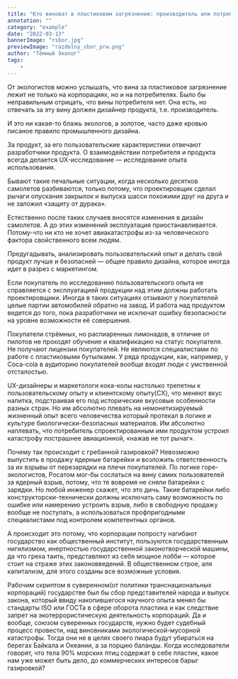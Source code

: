 ```yaml
---
title: "Кто виноват в пластиковом загрязнении: производитель или потребитель?"
annotation: ""
category: "example"
date: "2022-03-13"
bannerImage: "rsbor.jpg"
previewImage: "razdelny_sbor_prw.png"
author: "Тёмный Эколог"
tags:
    - 
---
```



От экологистов можно услышать, что вина за пластиковое загрязнение лежит не только на корпорациях, но и на потребителях. Было бы неправильным отрицать, что вины потребителя нет. Она есть, но отвечать за эту вину должен дизайнер продукта, т.е. производитель.

И это ни какая-то блажь экологов, а золотое, часто даже кровью писаное правило промышленного дизайна.

За продукт, за его пользовательские характеристики отвечают разработчики продукта. О взаимодействии потребителя и продукта всегда делается UX-исследование — исследование опыта использования.

Бывают такие печальные ситуации, когда несколько десятков самолетов разбиваются, только потому, что проектировщик сделал рычаги опускания закрылок и выпуска шасси похожими друг на друга и не заложил «защиту от дурака».

Естественно после таких случаев вносятся изменения в дизайн самолетов. А до этих изменений эксплуатация приостанавливается. Потому-что ни кто не хочет авиакатастрофы из-за человеческого фактора свойственного всем людям.

Предугадывать, анализировать пользовательский опыт и делать свой продукт лучше и безопасней — общее правило дизайна, которое иногда идет в разрез с маркетингом.

Если покупатель по исследованию пользовательского опыта не справляется с эксплуатацией продукции над этим должны работать проектировщики. Иногда в таких ситуациях отзывают у покупателей целые партии автомобилей обратно на завод. И работа над продуктом ведется до того, пока разработчики не исключат ошибку безопасности на уровне возможности её совершения.

Покупатели стрёмных, но распиаренных лимонадов, в отличие от пилотов не проходят обучение и квалификацию на статус покупателя. Не получают лицензии покупателей. Не являются специалистами по работе с пластиковыми бутылками. У ряда продукции, как, например, у Coca-cola в аудиторию покупателей вообще входят люди с умственной отсталостью.

UX-дизайнеры и маркетологи кока-колы настолько трепетны к пользовательскому опыту и клиентскому опыту(CX), что меняют вкус напитка, подстраивая его под исторические вкусовые особенности разных стран. Но им абсолютно плевать на немонетизируемый жизненный опыт всего человечества который протекал в логике и культуре биологически-безопасных материалов.
Им абсолютно наплевать, что потребитель спроектированным ими продуктом устроил катастрофу пострашнее авиационной, «нажав не тот рычаг».

Почему так происходит с гребанной газировкой? Невозможно выпустить в продажу ядерные батарейки и возложить ответственность за их взрывы от перезарядки на плечи покупателей. По логике горе-экологистов, Росатом мог-бы сослаться на вину самих пользователей за ядерный взрыв, потому, что те вовремя не сняли батарейки с зарядки. Но любой инженер скажет, что это дичь. Такие батарейки либо конструкторски-технически должны исключать саму возможность по ошибке или намерению устроить взрыв, либо в свободную продажу вообще не поступать, а использоваться профпригодными специалистами под контролем компетентных органов.

А происходит это потому, что корпорации попросту нагибают государство как общественный институт, пользуются государственным нигилизмом, инертностью государственной законотворческой машины, да что греха таить, представляют из себя мощное лобби — которое стоит на страже этих законовведений. В общественном строе, аля капитализм, для этого созданы все возможные условия.

Рабочим скриптом в суверенном(от политики транснациональных корпораций) государстве был бы сбор представителей народа и выпуск закона, который ввиду накопившегося научного опыта менял бы стандарты ISO или ГОСТа в сфере оборота пластика и как следствие запрет на экотеррористическую деятельность корпораций. Да и вообще, союзом суверенных государств, нужно будет судебный процесс провести, над виновниками экологической-мусорной катастрофы. Тогда они не в целях своего пиара будут убираться на берегах Байкала и Океании, а за порцию баланды.
Когда исследователи говорят, что тела 90% морских птиц содержат в себе пластик, какое нам уже может быть дело, до коммерческих интересов барыг газировкой?
